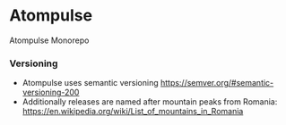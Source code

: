# Atompulse
Atompulse Monorepo

### Versioning

* Atompulse uses semantic versioning https://semver.org/#semantic-versioning-200 
* Additionally releases are named after mountain peaks from Romania:
https://en.wikipedia.org/wiki/List_of_mountains_in_Romania